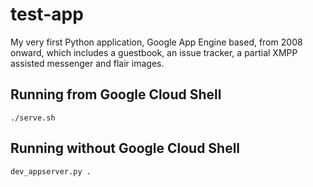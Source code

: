 # test-app
My very first Python application, Google App Engine based, from 2008 onward, which includes a guestbook, an issue tracker, a partial XMPP assisted messenger and flair images.

## Running from Google Cloud Shell
`./serve.sh`

## Running without Google Cloud Shell
`dev_appserver.py .`
